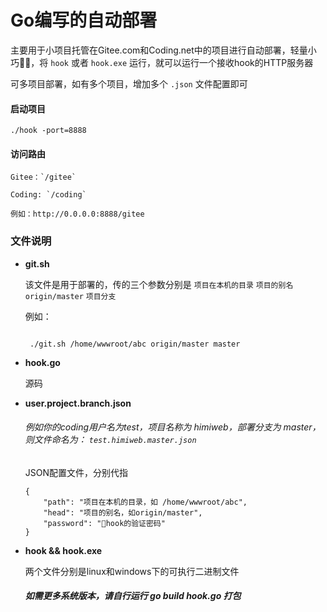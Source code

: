 # Go编写的自动部署

主要用于小项目托管在Gitee.com和Coding.net中的项目进行自动部署，轻量小巧，将 `hook` 或者 `hook.exe` 运行，就可以运行一个接收hook的HTTP服务器

可多项目部署，如有多个项目，增加多个 `.json` 文件配置即可

#### 启动项目

    ./hook -port=8888

#### 访问路由

    Gitee：`/gitee`

    Coding: `/coding`

    例如：http://0.0.0.0:8888/gitee

### 文件说明

*  **git.sh**

    该文件是用于部署的，传的三个参数分别是 `项目在本机的目录` `项目的别名origin/master` `项目分支`

    例如：

    ```

     ./git.sh /home/wwwroot/abc origin/master master

    ```

*  **hook.go**

    源码


* **user.project.branch.json**

    ###### 例如你的coding用户名为test，项目名称为 himiweb，部署分支为 master， 则文件命名为： `test.himiweb.master.json`

    JSON配置文件，分别代指

    ```
    {
        "path": "项目在本机的目录，如 /home/wwwroot/abc",
        "head": "项目的别名，如origin/master",
        "password": "hook的验证密码"
    }
    ```

* **hook && hook.exe**

    两个文件分别是linux和windows下的可执行二进制文件
    ##### 如需更多系统版本，请自行运行 go build hook.go 打包
